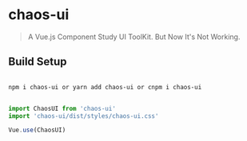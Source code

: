 # chaos-ui

> A Vue.js Component Study UI ToolKit. But Now It's Not Working.

## Build Setup

``` bash

npm i chaos-ui or yarn add chaos-ui or cnpm i chaos-ui

```

``` javascript

import ChaosUI from 'chaos-ui'
import 'chaos-ui/dist/styles/chaos-ui.css'

Vue.use(ChaosUI)

```

